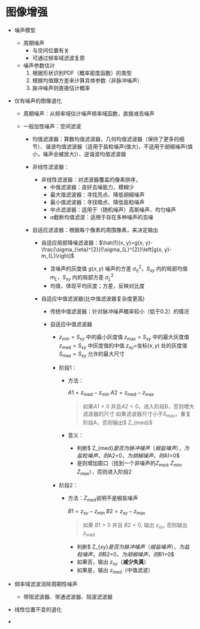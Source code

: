 # 图像增强

+ 噪声模型
  
  + 周期噪声
    + 与空间位置有关
    + 可通过频率域滤波复原
  + 噪声参数估计
    1. 根据形状识别PDF（概率密度函数）的类型
    2. 根据均值跟方差来计算具体参数（非脉冲噪声）
    3. 脉冲噪声则直接估计概率
  
+ 仅有噪声的图像退化

  + 周期噪声：从频率域估计噪声频率域函数，直接减去噪声

  + 一般加性噪声：空间滤波

    + 均值滤波器：算数均值滤波器，几何均值滤波器（保持了更多的细节）、谐波均值滤波器（适用于盐粒噪声(值大)，不适用于胡椒噪声(值小，噪声会被放大)）、逆谐波均值滤波器

    + 非线性滤波器：
      + 非线性滤波器：对滤波器覆盖的像素排序，
        + 中值滤波器：良好去噪能力，模糊少
        + 最大值滤波器：寻找亮点、降低胡椒噪声
        + 最小值滤波器：寻找暗点、降低盐粒噪声
        + 中点滤波器：适用于（随机噪声）高斯噪声、均匀噪声
        + $\alpha$截断均值滤波：适用于存在多种噪声的去噪
      
    + 自适应滤波器：根据每个像素的周围像素，来决定输出

      + 自适应局部降噪滤波器：$\hat{f}(x, y)=g(x, y)-\frac{\sigma_{\eta}^{2}}{\sigma_{L}^{2}}\left[g(x, y)-m_{L}\right]$

        + 含噪声的灰度值 $g(x, y)$ 噪声的方差 $\sigma_{\eta}^{2}$，$S_{x y}$ 内的局部均值 $m_{L}$，$S_{x y}$ 内的局部方差 $\sigma_{L}^{2}$
        + 均值，体现平均灰度；方差，反映对比度

      + 自适应中值滤波器(比中值滤波器复杂度更高)

        + 传统中值滤波器：针对脉冲噪声概率较小（低于0.2）的情况

        + 自适应中值滤波器

          + $z_{\min }=S_{x y}$ 中的最小灰度值
            $z_{\max }=S_{x y}$ 中的最大灰度值
            $z_{\mathrm{med}}=S_{x y}$ 中灰度值的中值
            $z_{x y}=$坐标$(x, y)$ 处的灰度值
            $S_{\max }=S_{x y}$ 允许的最大尺寸

          + 阶段1：

            + 方法：

                $A 1=z_{\mathrm{med}}-z_{\mathrm{min}}$
                $A 2=z_{\operatorname{med}}-z_{\max }$
            
                > 如果$A 1 > 0$ 并且$A2 < 0$，进入阶段B，否则增大滤波器的尺寸
              > 如果滤波器尺寸小于$S_{max}$，重复阶段A，否则输出$ Z_{med}$ 
            
            + 意义：
            
                + 判断$ Z_{med}$是否为脉冲噪声（椒盐噪声），为盐粒噪声，则$A2=0$，为胡椒噪声，则$A1=0$
                + 是则增加窗口（找到一个非噪声的$Z_{med},Z_{min},Z_{max}$），否则进入阶段2
            
          + 阶段2：

            + 方法：$Z_{me d}$说明不是椒盐噪声

              $B 1=z_{x y}-z_{\min }$
              $B 2=z_{x y}-z_{\max }$

              > 如果 $B 1>0$ 并且 $B 2<0,$ 输出 $z_{x y},$ 否则输出 $z_{\mathrm{med}}$ 

              + 判断$ Z_{xy}$是否为脉冲噪声（椒盐噪声），为盐粒噪声，则$B2=0$，为胡椒噪声，则$B1=0$
              + 如果否，输出 $z_{x y}$（**减少失真**）
              + 如果是，输出 $z_{med}$（中值滤波）

+ 频率域滤波消除周期性噪声

  + 带阻滤波器、带通滤波器、陷波滤波器

+ 线性位置不变的退化
+ 

